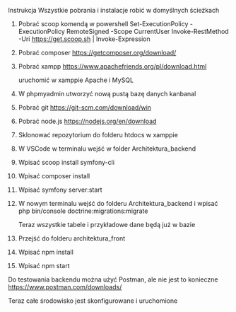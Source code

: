 Instrukcja
Wszystkie pobrania i instalacje robić w domyślnych ścieżkach

1. Pobrać scoop komendą w powershell
  Set-ExecutionPolicy -ExecutionPolicy RemoteSigned -Scope CurrentUser
  Invoke-RestMethod -Uri https://get.scoop.sh | Invoke-Expression

2. Pobrać composer
   https://getcomposer.org/download/

3. Pobrać xampp
   https://www.apachefriends.org/pl/download.html

   uruchomić w xamppie Apache i MySQL

5. W phpmyadmin utworzyć nową pustą bazę danych kanbanal
6. Pobrać git
   https://git-scm.com/download/win

7. Pobrać node.js
   https://nodejs.org/en/download

8. Sklonować repozytorium do folderu htdocs w xamppie
9. W VSCode w terminalu wejść w folder Architektura_backend
10. Wpisać
    scoop install symfony-cli

11. Wpisać
    composer install

12. Wpisać
    symfony server:start

13. W nowym terminalu wejść do folderu Architektura_backend i wpisać
    php bin/console doctrine:migrations:migrate

    Teraz wszystkie tabele i przykładowe dane będą już w bazie

14. Przejść do folderu architektura_front
15. Wpisać
    npm install

16. Wpisać
    npm start

Do testowania backendu można użyć Postman, ale nie jest to konieczne
https://www.postman.com/downloads/

Teraz całe środowisko jest skonfigurowane i uruchomione
